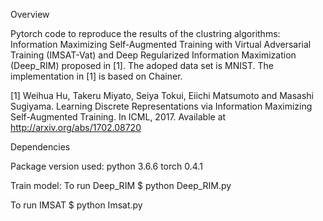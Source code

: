 Overview

Pytorch code to reproduce the results of the clustring algorithms: Information Maximizing Self-Augmented Training with  Virtual Adversarial Training (IMSAT-Vat) and Deep Regularized Information Maximization (Deep_RIM) proposed in [1]. The adoped data set is MNIST. The implementation in [1] is based on Chainer.

[1] Weihua Hu, Takeru Miyato, Seiya Tokui, Eiichi Matsumoto and Masashi Sugiyama. Learning Discrete Representations via Information Maximizing Self-Augmented Training. In ICML, 2017. Available at http://arxiv.org/abs/1702.08720

Dependencies

Package version used:
python 3.6.6
torch 0.4.1

Train model:
To run Deep_RIM 
$ python Deep_RIM.py

To run IMSAT 
$ python Imsat.py


